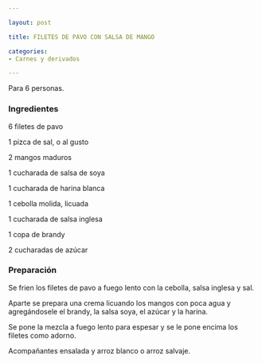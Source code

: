 ```yaml
---

layout: post

title: FILETES DE PAVO CON SALSA DE MANGO

categories:
- Carnes y derivados

---
```


Para 6 personas.

<h3>Ingredientes</h3>

6 filetes de pavo

1 pizca de sal, o al gusto

2 mangos maduros

1 cucharada de salsa de soya

1 cucharada de harina blanca

1 cebolla molida, licuada

1 cucharada de salsa inglesa

1 copa de brandy

2 cucharadas de azúcar

<h3>Preparación</h3>

Se frien los filetes de pavo a fuego lento con la cebolla, salsa inglesa y sal.

Aparte se prepara una crema licuando los mangos con poca agua y agregándosele el brandy, la salsa soya, el azúcar y la harina.

Se pone la mezcla a fuego lento para espesar y se le pone encima los filetes como adorno.

Acompañantes ensalada y arroz blanco o arroz salvaje.